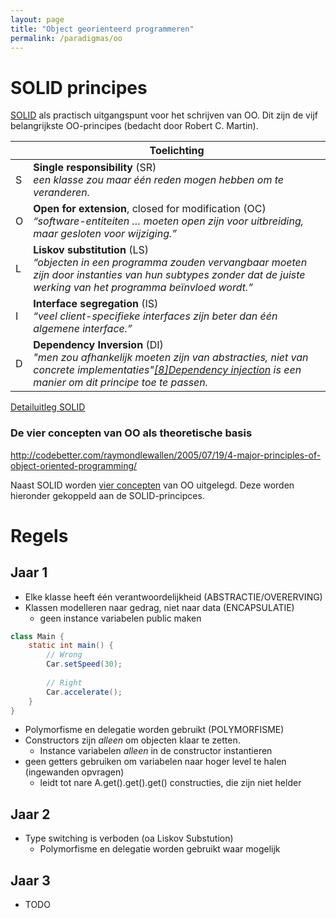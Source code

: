 ```yaml
---
layout: page
title: "Object georienteerd programmeren"
permalink: /paradigmas/oo
---
```


# SOLID principes

[SOLID](https://nl.wikipedia.org/wiki/SOLID) als practisch uitgangspunt voor het schrijven van OO. Dit zijn de vijf belangrijkste OO-principes (bedacht door Robert C. Martin).

|   | Toelichting
|---|-------------------------------------------------------------------------------------------------------------------------------------------------------------------------
| S | **Single responsibility** (SR)<br>_een klasse zou maar één reden mogen hebben om te veranderen._
| O | **Open for extension**, closed for modification (OC)<br>_“software-entiteiten … moeten open zijn voor uitbreiding, maar gesloten voor wijziging.”_
| L | **Liskov substitution** (LS)<br>_“objecten in een programma zouden vervangbaar moeten zijn door instanties van hun subtypes zonder dat de juiste werking van het programma beïnvloed wordt.”_
| I | **Interface segregation** (IS)<br>_“veel client-specifieke interfaces zijn beter dan één algemene interface.”_
| D | **Dependency Inversion** (DI)<br>_"men zou afhankelijk moeten zijn van abstracties, niet van concrete implementaties"[[8]](https://nl.wikipedia.org/wiki/SOLID#cite_note-martin-design-principles-8)[Dependency injection](https://nl.wikipedia.org/wiki/Dependency_injection) is een manier om dit principe toe te passen._

[Detailuitleg SOLID](solid)

### De vier concepten van OO als theoretische basis
http://codebetter.com/raymondlewallen/2005/07/19/4-major-principles-of-object-oriented-programming/

Naast SOLID worden [vier concepten](OO/Concepten.html) van OO uitgelegd. Deze worden hieronder gekoppeld aan de SOLID-principces.

# Regels

## Jaar 1
- Elke klasse heeft één verantwoordelijkheid (ABSTRACTIE/OVERERVING)
- Klassen modelleren naar gedrag, niet naar data (ENCAPSULATIE)
    - geen instance variabelen public maken
```Java
class Main {
    static int main() {
        // Wrong
        Car.setSpeed(30);
        
        // Right
        Car.accelerate();
    }
}
```
- Polymorfisme en delegatie worden gebruikt (POLYMORFISME)
- Constructors zijn _alleen_ om objecten klaar te zetten.
    - Instance variabelen _alleen_ in de constructor instantieren
- geen getters gebruiken om variabelen naar hoger level te halen (ingewanden opvragen)
    - leidt tot nare A.get().get().get() constructies, die zijn niet helder

## Jaar 2
- Type switching is verboden (oa Liskov Substution)
  - Polymorfisme en delegatie worden gebruikt waar mogelijk

## Jaar 3
- TODO
